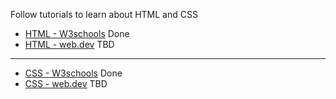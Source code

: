 Follow tutorials to learn about HTML and CSS

- [HTML - W3schools](https://www.w3schools.com/html/) Done
- [HTML - web.dev](https://web.dev/learn/html/) TBD

---

- [CSS - W3schools](https://www.w3schools.com/css/) Done
- [CSS - web.dev](https://web.dev/learn/css/) TBD
